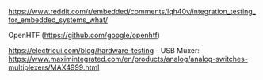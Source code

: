 


https://www.reddit.com/r/embedded/comments/lqh40v/integration_testing_for_embedded_systems_what/

OpenHTF (https://github.com/google/openhtf)

https://electricui.com/blog/hardware-testing
    - USB Muxer: https://www.maximintegrated.com/en/products/analog/analog-switches-multiplexers/MAX4999.html